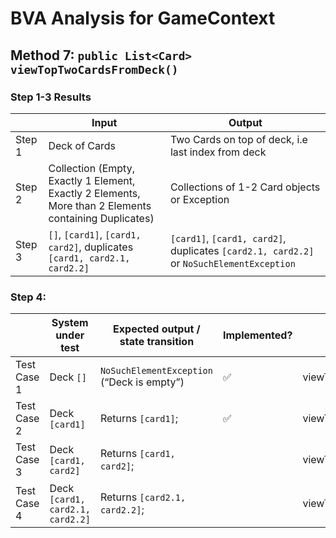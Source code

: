 # BVA Analysis for GameContext

## Method 7: `public List<Card> viewTopTwoCardsFromDeck()`

### Step 1-3 Results

|        | Input                                                                                                 | Output                                                                                   |
|--------|-------------------------------------------------------------------------------------------------------|------------------------------------------------------------------------------------------|
| Step 1 | Deck of Cards                                                                                         | Two Cards on top of deck, i.e last index from deck                                       |
| Step 2 | Collection (Empty, Exactly 1 Element, Exactly 2 Elements, More than 2 Elements containing Duplicates) | Collections of 1-2 Card objects or Exception                                             |
| Step 3 | `[]`, `[card1]`, `[card1, card2]`, duplicates `[card1, card2.1, card2.2]`                             | `[card1]`, `[card1, card2]`, duplicates `[card2.1, card2.2]` or `NoSuchElementException` |

### Step 4:

|             | System under test                | Expected output / state transition         | Implemented?       | Test name                                                                        |
|-------------|----------------------------------|--------------------------------------------|--------------------|----------------------------------------------------------------------------------|
| Test Case 1 | Deck `[]`                        | `NoSuchElementException` (“Deck is empty”) | :white_check_mark: | viewTopTwoCardsFromDeck_emptyDeck_throwsNoSuchElementException                   |
| Test Case 2 | Deck `[card1]`                   | Returns `[card1]`;                         | :white_check_mark: | viewTopTwoCardsFromDeck_deckWithOneCard_returnsTheOnlyCard                       |
| Test Case 3 | Deck `[card1, card2]`            | Returns `[card1, card2]`;                  |                    | viewTopTwoCardsFromDeck_deckWithTwoCards_returnsTwoLastCards                     |
| Test Case 4 | Deck `[card1, card2.1, card2.2]` | Returns `[card2.1, card2.2]`;              |                    | viewTopTwoCardsFromDeck_deckWithThreeCardsAndDuplicate_returnsLastDuplicateCards |